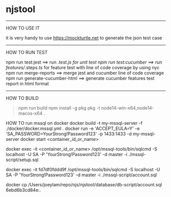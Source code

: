 # njstool

---------------------------------
HOW TO USE IT

it is very handy to use https://mockturtle.net to generate the json test case


---------------------------------
HOW TO RUN TEST

npm run test:jest       ==> run *.test.js for unit test
npm run test:cucumber   ==> run features/*.steps.ts for feature test with line of code coverage by using nyc
npm run merge-reports   ==> merge jest and cucumber line of code coverage
npm run generate-cucumber-html  ==> generate cucumber features test report in html format


---------------------------------
HOW TO BUILD

> npm run build
> npm install -g pkg
> pkg -t node14-win-x64,node14-macos-x64 .


HOW TO run mssql on docker
docker build -t my-mssql-server -f ./docker/docker.mssql.yml .
docker run -e 'ACCEPT_EULA=Y' -e 'SA_PASSWORD=YourStrong!Password123' -p 1433:1433 -d my-mssql-server
docker start <container_id_or_name>

docker exec -it <container_id_or_name> /opt/mssql-tools/bin/sqlcmd -S localhost -U SA -P 'YourStrong!Password123' -d master -i ./mssql-script/setup.sql

docker exec -it fd7df0fddd9f /opt/mssql-tools/bin/sqlcmd -S localhost -U SA -P 'YourStrong!Password123' -d master -i ./mssql-script/account.sql



docker cp /Users/joeylam/repo/njs/njstool/database/db-script/account.sql 6ebd6b3cd84e:.
